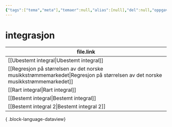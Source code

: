 ```yaml
---
{"tags":["tema","meta"],"temaer":null,"alias":[null],"del":null,"oppgave":null,"fag":null,"eksamen":null,"dg-publish":true,"title":"integrasjon","date":"2023-06-01","modified":"2023-06-01","permalink":"/temaer/integrasjon/","dgPassFrontmatter":true}
---
```



# integrasjon
| file.link                                                                                                                       |
| ------------------------------------------------------------------------------------------------------------------------------- |
| [[Ubestemt integral\|Ubestemt integral]]                                                                                     |
| [[Regresjon på størrelsen av det norske musikkstrømmemarkedet\|Regresjon på størrelsen av det norske musikkstrømmemarkedet]] |
| [[Rart integral\|Rart integral]]                                                                                             |
| [[Bestemt integral\|Bestemt integral]]                                                                                       |
| [[Bestemt integral 2\|Bestemt integral 2]]                                                                                   |

{ .block-language-dataview}
